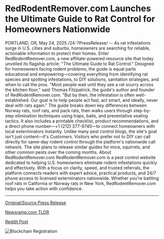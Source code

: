# RedRodentRemover.com Launches the Ultimate Guide to Rat Control for Homeowners Nationwide

PORTLAND, OR, May 24, 2025 /24-7PressRelease/ -- As rat infestations surge in U.S. cities and suburbs, homeowners are searching for reliable, actionable information to protect their homes. Enter RedRodentRemover.com, a new affiliate-powered resource site that today unveiled its flagship article: "The Ultimate Guide to Rat Control." Designed for homeowners facing rodent problems, the guide is equal parts educational and empowering—covering everything from identifying rat species and spotting infestations, to DIY solutions, sanitation strategies, and when to call the pros.  "Most people wait until they see a rat scurry across the kitchen floor," said Thomas Fitzpatrick, the guide's author and founder of RedRodentRemover.com. "But by then, the infestation is often well-established. Our goal is to help people act fast, act smart, and ideally, never deal with rats again."  The guide breaks down key differences between Norway rats, roof rats, and pack rats, then walks users through step-by-step elimination techniques using traps, baits, and preventative sealing tactics. It also includes a printable checklist, product recommendations, and a direct phone number—+1 (212) 377-6740—to connect homeowners with local exterminators instantly.  Unlike many pest control blogs, the site's goal isn't just content—it's Customers. Visitors who prefer not to DIY can call directly for same-day rodent control through the platform's nationwide call network.  The site plans to release similar guides for mice, squirrels, and other common pests over the coming months.  About RedRodentRemover.com RedRodentRemover.com is a pest control website dedicated to helping U.S. homeowners eliminate rodent infestations quickly and effectively. With a focus on clarity, speed, and trusted referrals, the platform connects readers with expert advice, practical products, and 24/7 phone access to licensed exterminators nationwide. Whether you're battling roof rats in California or Norway rats in New York, RedRodentRemover.com helps you take action with confidence. 

---

[Original/Source Press Release](https://www.24-7pressrelease.com/press-release/523143/redrodentremovercom-launches-the-ultimate-guide-to-rat-control-for-homeowners-nationwide)
                    

[Newsramp.com TLDR](https://newsramp.com/curated-news/new-resource-site-redrodentremover-com-releases-comprehensive-guide-to-rat-control/b155f8b1bea7ec22013ce84040af0343) 

 



[Reddit Post](https://www.reddit.com/r/newsramp/comments/1ku5s0y/new_resource_site_redrodentremovercom_releases/) 



![Blockchain Registration](https://cdn.newsramp.app/24-7PressRelease/qrcode/255/24/camcfZ3T.webp)